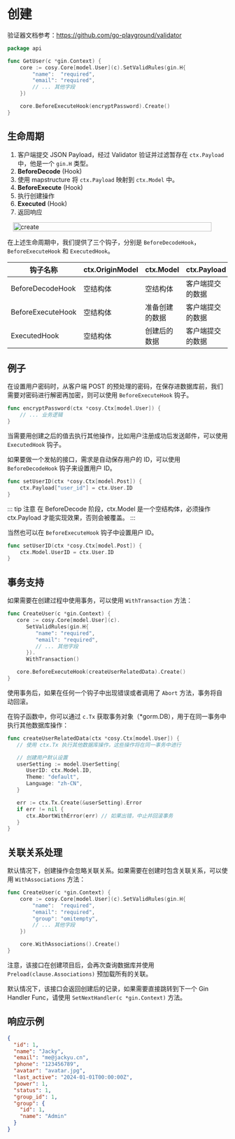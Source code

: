 # 创建

验证器文档参考：https://github.com/go-playground/validator

```go
package api

func GetUser(c *gin.Context) {
	core := cosy.Core[model.User](c).SetValidRules(gin.H{
		"name":  "required",
		"email": "required",
		// ... 其他字段
	})

	core.BeforeExecuteHook(encryptPassword).Create()
}
```

## 生命周期

1. 客户端提交 JSON Payload，经过 Validator 验证并过滤暂存在 `ctx.Payload` 中，他是一个 `gin.H` 类型。
2. **BeforeDecode** (Hook)
3. 使用 mapstructure 将 `ctx.Payload` 映射到 `ctx.Model` 中。
4. **BeforeExecute** (Hook)
5. 执行创建操作
6. **Executed** (Hook)
7. 返回响应

<div style="display: flex;justify-content: center;">
    <img src="/assets/create.png" alt="create" style="max-width: 500px;width: 95%"/>
</div>

在上述生命周期中，我们提供了三个钩子，分别是 `BeforeDecodeHook`，`BeforeExecuteHook` 和 `ExecutedHook`。

| 钩子名称              | ctx.OriginModel | ctx.Model | ctx.Payload |
|-------------------|-----------------|-----------|-------------|
| BeforeDecodeHook  | 空结构体            | 空结构体      | 客户端提交的数据    |
| BeforeExecuteHook | 空结构体            | 准备创建的数据   | 客户端提交的数据    |
| ExecutedHook      | 空结构体            | 创建后的数据    | 客户端提交的数据    |

## 例子
在设置用户密码时，从客户端 POST 的预处理的密码，在保存进数据库前，我们需要对密码进行解密再加密，则可以使用 `BeforeExecuteHook` 钩子。

```go
func encryptPassword(ctx *cosy.Ctx[model.User]) {
    // ... 业务逻辑
}
```

当需要用创建之后的值去执行其他操作，比如用户注册成功后发送邮件，可以使用 `ExecutedHook` 钩子。

如果要做一个发帖的接口，需求是自动保存用户的 ID，可以使用 `BeforeDecodeHook` 钩子来设置用户 ID。

```go
func setUserID(ctx *cosy.Ctx[model.Post]) {
    ctx.Payload["user_id"] = ctx.User.ID
}
```

::: tip 注意
在 BeforeDecode 阶段，ctx.Model 是一个空结构体，必须操作 ctx.Payload 才能实现效果，否则会被覆盖。
:::

当然也可以在 `BeforeExecuteHook` 钩子中设置用户 ID。
```go
func setUserID(ctx *cosy.Ctx[model.Post]) {
    ctx.Model.UserID = ctx.User.ID
}
```

## 事务支持

如果需要在创建过程中使用事务，可以使用 `WithTransaction` 方法：

```go
func CreateUser(c *gin.Context) {
   core := cosy.Core[model.User](c).
      SetValidRules(gin.H{
         "name": "required",
         "email": "required",
         // ... 其他字段
      }).
      WithTransaction()

   core.BeforeExecuteHook(createUserRelatedData).Create()
}
```

使用事务后，如果在任何一个钩子中出现错误或者调用了 `Abort` 方法，事务将自动回滚。

在钩子函数中，你可以通过 `c.Tx` 获取事务对象（*gorm.DB），用于在同一事务中执行其他数据库操作：

```go
func createUserRelatedData(ctx *cosy.Ctx[model.User]) {
   // 使用 ctx.Tx 执行其他数据库操作，这些操作将在同一事务中进行

   // 创建用户默认设置
   userSetting := model.UserSetting{
      UserID: ctx.Model.ID,
      Theme: "default",
      Language: "zh-CN",
   }

   err := ctx.Tx.Create(&userSetting).Error
   if err != nil {
      ctx.AbortWithError(err) // 如果出错，中止并回滚事务
   }
}
```

## 关联关系处理

默认情况下，创建操作会忽略关联关系。如果需要在创建时包含关联关系，可以使用 `WithAssociations` 方法：

```go
func CreateUser(c *gin.Context) {
    core := cosy.Core[model.User](c).SetValidRules(gin.H{
        "name":  "required",
        "email": "required",
        "group": "omitempty",
        // ... 其他字段
    })

    core.WithAssociations().Create()
}
```

注意，该接口在创建项目后，会再次查询数据库并使用 `Preload(clause.Associations)` 预加载所有的关联。

默认情况下，该接口会返回创建后的记录，如果需要直接跳转到下一个 Gin Handler Func，请使用 `SetNextHandler(c *gin.Context)` 方法。

## 响应示例

```json
{
  "id": 1,
  "name": "Jacky",
  "email": "me@jackyu.cn",
  "phone": "123456789",
  "avatar": "avatar.jpg",
  "last_active": "2024-01-01T00:00:00Z",
  "power": 1,
  "status": 1,
  "group_id": 1,
  "group": {
    "id": 1,
    "name": "Admin"
  }
}
```
